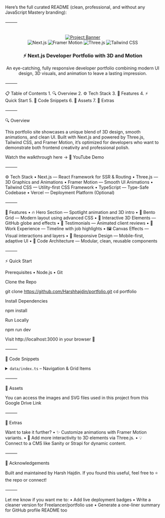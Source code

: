 Here’s the full curated README (clean, professional, and without any JavaScript Mastery branding):

⸻


<div align="center">
  <br />
  <a href="https://youtu.be/FTH6Dn3AyIQ" target="_blank">
    <img src="https://github.com/Harshhajdin/portfolio/assets/151519281/c6ca3c03-6cb7-4f67-a9b9-a73da5bfa0d8" alt="Project Banner" />
  </a>
  <br />


  <div>
    <img src="https://img.shields.io/badge/-Next_JS-black?style=for-the-badge&logoColor=white&logo=nextdotjs&color=000000" alt="Next.js" />
    <img src="https://img.shields.io/badge/-Framer-black?style=for-the-badge&logoColor=white&logo=framer&color=0055FF" alt="Framer Motion" />
    <img src="https://img.shields.io/badge/-Three_JS-black?style=for-the-badge&logoColor=white&logo=threedotjs&color=000000" alt="Three.js" />
    <img src="https://img.shields.io/badge/-Tailwind_CSS-black?style=for-the-badge&logoColor=white&logo=tailwindcss&color=06B6D4" alt="Tailwind CSS" />
  </div>


  <h3 align="center">⚡ Next.js Developer Portfolio with 3D and Motion</h3>
  <p align="center">
    An eye-catching, fully responsive developer portfolio combining modern UI design, 3D visuals, and animation to leave a lasting impression.
  </p>
</div>



⸻

📋 Table of Contents
	1.	🔍 Overview
	2.	⚙️ Tech Stack
	3.	🔋 Features
	4.	⚡ Quick Start
	5.	🧪 Code Snippets
	6.	🔗 Assets
	7.	🚀 Extras

⸻

🔍 Overview

This portfolio site showcases a unique blend of 3D design, smooth animations, and clean UI. Built with Next.js and powered by Three.js, Tailwind CSS, and Framer Motion, it’s optimized for developers who want to demonstrate both frontend creativity and professional polish.

Watch the walkthrough here → 🎥 YouTube Demo

⸻

⚙️ Tech Stack
	•	Next.js — React Framework for SSR & Routing
	•	Three.js — 3D Graphics and Animations
	•	Framer Motion — Smooth UI Animations
	•	Tailwind CSS — Utility-first CSS Framework
	•	TypeScript — Type-Safe Codebase
	•	Vercel — Deployment Platform (Optional)

⸻

🔋 Features
	•	🔥 Hero Section — Spotlight animation and 3D intro
	•	🧊 Bento Grid — Modern layout using advanced CSS
	•	🌌 Interactive 3D Elements — GitHub globe and effects
	•	🧾 Testimonials — Animated client reviews
	•	💼 Work Experience — Timeline with job highlights
	•	🖼️ Canvas Effects — Visual interactions and layers
	•	📱 Responsive Design — Mobile-first, adaptive UI
	•	🧠 Code Architecture — Modular, clean, reusable components

⸻

⚡ Quick Start

Prerequisites
	•	Node.js
	•	Git

Clone the Repo

git clone https://github.com/Harshhajdin/portfolio.git
cd portfolio

Install Dependencies

npm install

Run Locally

npm run dev

Visit http://localhost:3000 in your browser 🚀

⸻

🧪 Code Snippets

<details>
<summary><code>data/index.ts</code> – Navigation & Grid Items</summary>


export const navItems = [
  { name: "About", link: "#about" },
  { name: "Projects", link: "#projects" },
  { name: "Testimonials", link: "#testimonials" },
  { name: "Contact", link: "#contact" },
];

Grid items, projects, and testimonials are similarly structured with className and dynamic rendering.

</details>



⸻

🔗 Assets

You can access the images and SVG files used in this project from this Google Drive Link

⸻

🚀 Extras

Want to take it further?
	•	✨ Customize animations with Framer Motion variants.
	•	🎯 Add more interactivity to 3D elements via Three.js.
	•	💡 Connect to a CMS like Sanity or Strapi for dynamic content.

⸻

🙌 Acknowledgements

Built and maintained by Harsh Hajdin.
If you found this useful, feel free to ⭐️ the repo or connect!

⸻

Let me know if you want me to:
	•	Add live deployment badges
	•	Write a cleaner version for Freelancer/portfolio use
	•	Generate a one-liner summary for GitHub profile README too
